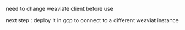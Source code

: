 need to change weaviate client before use 

next step : deploy it in gcp to connect to a different weaviat instance 
